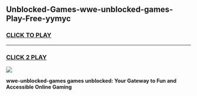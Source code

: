 
## Unblocked-Games-wwe-unblocked-games-Play-Free-yymyc
<h3>
<a href="https://premium76.site?title=wwe-unblocked-games&ref=21A">CLICK TO PLAY</a></h3>
<hr>

<h3>
<a href="https://premium76.site?title=wwe-unblocked-games&ref=21A">CLICK 2 PLAY</a>
  
</h3>

<a href="https://premium76.site?title=wwe-unblocked-games&ref=21A"><img src="https://clearcache.store/games.png"></a>


**wwe-unblocked-games games unblocked: Your Gateway to Fun and Accessible Online Gaming**

